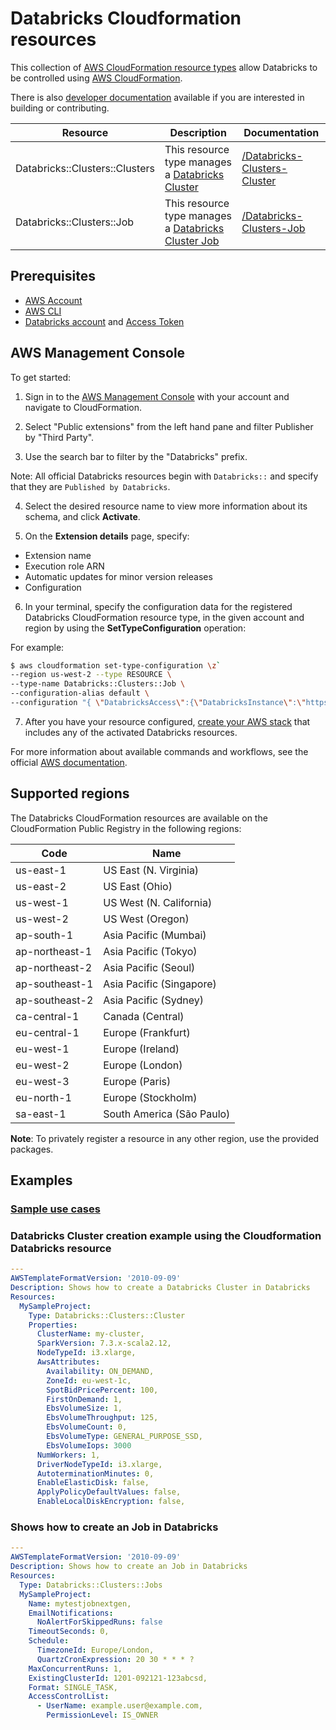 # Databricks Cloudformation resources

This collection of [AWS CloudFormation resource types][1] allow Databricks to be controlled using [AWS CloudFormation][2].

There is also [developer documentation](docs/dev) available
if you are interested in building or contributing.

| Resource | Description | Documentation |
| --- | --- | --- |
| Databricks::Clusters::Clusters | This resource type manages a [Databricks Cluster][3] | [/Databricks-Clusters-Cluster][4] |
| Databricks::Clusters::Job | This resource type manages a [Databricks Cluster Job][5] | [/Databricks-Clusters-Job][6] |

## Prerequisites
* [AWS Account][14]
* [AWS CLI][15]
* [Databricks account][16] and [Access Token][17]
## AWS Management Console

To get started:

1. Sign in to the [AWS Management Console][11] with your account and navigate to CloudFormation.

2. Select "Public extensions" from the left hand pane and filter Publisher by "Third Party".

3. Use the search bar to filter by the "Databricks" prefix.

  Note: All official  Databricks resources begin with `Databricks::` and specify that they are `Published by Databricks`.

4. Select the desired resource name to view more information about its schema, and click **Activate**.

5. On the **Extension details** page, specify:
  - Extension name
  - Execution role ARN
  - Automatic updates for minor version releases
  - Configuration

6. In your terminal, specify the configuration data for the registered Databricks CloudFormation resource type, in the given account and region by using the **SetTypeConfiguration** operation:


  For example:

  ```Bash
  $ aws cloudformation set-type-configuration \z`
  --region us-west-2 --type RESOURCE \
  --type-name Databricks::Clusters::Job \
  --configuration-alias default \
  --configuration "{ \"DatabricksAccess\":{\"DatabricksInstance\":\"https://abc123.cloud.databricks.com\",\"Token\":\"YOURAPIKEY\"}}"
  ```

7. After you have your resource configured, [create your AWS stack][12] that includes any of the activated Databricks resources.

For more information about available commands and workflows, see the official [AWS documentation][13].

## Supported regions

The Databricks CloudFormation resources are available on the CloudFormation Public Registry in the following regions:

| Code            | Name                      |
|-----------------|---------------------------|
| us-east-1       | US East (N. Virginia)     |
| us-east-2       | US East (Ohio)            |
| us-west-1       | US West (N. California)   |
| us-west-2       | US West (Oregon)          |
| ap-south-1      | Asia Pacific (Mumbai)     |
| ap-northeast-1  | Asia Pacific (Tokyo)      |
| ap-northeast-2  | Asia Pacific (Seoul)      |
| ap-southeast-1  | Asia Pacific (Singapore)  |
| ap-southeast-2  | Asia Pacific (Sydney)     |
| ca-central-1    | Canada (Central)          |
| eu-central-1    | Europe (Frankfurt)        |
| eu-west-1       | Europe (Ireland)          |
| eu-west-2       | Europe (London)           |
| eu-west-3       | Europe (Paris)            |
| eu-north-1      | Europe (Stockholm)        |
| sa-east-1       | South America (São Paulo) |

**Note**: To privately register a resource in any other region, use the provided packages.

## Examples

### [Sample use cases][18]

### Databricks Cluster creation example using the Cloudformation Databricks resource
```yaml
---
AWSTemplateFormatVersion: '2010-09-09'
Description: Shows how to create a Databricks Cluster in Databricks
Resources:
  MySampleProject:
    Type: Databricks::Clusters::Cluster
    Properties:
      ClusterName: my-cluster,
      SparkVersion: 7.3.x-scala2.12,
      NodeTypeId: i3.xlarge,
      AwsAttributes: 
        Availability: ON_DEMAND,
        ZoneId: eu-west-1c,
        SpotBidPricePercent: 100,
        FirstOnDemand: 1,
        EbsVolumeSize: 1,
        EbsVolumeThroughput: 125,
        EbsVolumeCount: 0,
        EbsVolumeType: GENERAL_PURPOSE_SSD,
        EbsVolumeIops: 3000
      NumWorkers: 1,
      DriverNodeTypeId: i3.xlarge,
      AutoterminationMinutes: 0,
      EnableElasticDisk: false,
      ApplyPolicyDefaultValues: false,
      EnableLocalDiskEncryption: false,
```

### Shows how to create an Job in Databricks
```yaml
---
AWSTemplateFormatVersion: '2010-09-09'
Description: Shows how to create an Job in Databricks
Resources:
  Type: Databricks::Clusters::Jobs
  MySampleProject:
    Name: mytestjobnextgen,
    EmailNotifications: 
      NoAlertForSkippedRuns: false
    TimeoutSeconds: 0,
    Schedule:
      TimezoneId: Europe/London,
      QuartzCronExpression: 20 30 * * * ?
    MaxConcurrentRuns: 1,
    ExistingClusterId: 1201-092121-123abcsd,
    Format: SINGLE_TASK,
    AccessControlList:
      - UserName: example.user@example.com,
        PermissionLevel: IS_OWNER
```

[1]: https://docs.aws.amazon.com/cloudformation-cli/latest/userguide/resource-types.html
[2]: https://docs.aws.amazon.com/AWSCloudFormation/latest/UserGuide/Welcome.html
[3]: https://docs.databricks.com/dev-tools/api/latest/clusters.html
[4]: ./Databricks-Clusters-Cluster/
[5]: https://docs.databricks.com/dev-tools/api/latest/jobs.html
[6]: ./Databricks-Clusters-Job/
[11]: https://aws.amazon.com/console/
[12]: https://console.aws.amazon.com/cloudformation/home
[13]: https://docs.aws.amazon.com/AWSCloudFormation/latest/UserGuide/registry.html
[14]: https://aws.amazon.com/account/
[15]: https://aws.amazon.com/cli/
[16]: https://www.databricks.com/
[17]: https://docs.databricks.com/administration-guide/access-control/tokens.html
[18]: ./docs/user/src/main/docs/README.md
